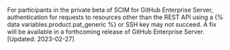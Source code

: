 For participants in the private beta of SCIM for GitHub Enterprise Server, authentication for requests to resources other than the REST API using a {% data variables.product.pat_generic %} or SSH key may not succeed. A fix will be available in a forthcoming release of GitHub Enterprise Server. [Updated: 2023-02-27]
